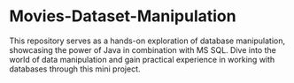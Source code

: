 # Movies-Dataset-Manipulation
This repository serves as a hands-on exploration of database manipulation, showcasing the power of Java in combination with MS SQL. Dive into the world of data manipulation and gain practical experience in working with databases through this mini project.
